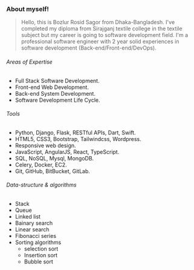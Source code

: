 ### About myself!

> Hello, this is Bozlur Rosid Sagor from Dhaka-Bangladesh. I've completed my diploma from Sirajganj textile college in the textile subject but my career is going to  software development field. I'm a professional software engineer with 2 year solid experiences in software development (Back-end/Front-end/DevOps).

###### Areas of Expertise
- Full Stack Software Development.
- Front-end Web Development.
- Back-end System Development.
- Software Development Life Cycle.

###### Tools
-  Python, Django, Flask, RESTful APIs, Dart, Swift.
-  HTML5, CSS3, Bootstrap, Tailwindcss, Wordpress.
-  Responsive web design.
-  JavaScript, AngularJS, React, TypeScript.
-  SQL, NoSQL, Mysql, MongoDB.
-  Celery, Docker, EC2.
-  Git, GitHub, BitBucket, GitLab.

###### Data-structure & algorithms
- Stack
- Queue
- Linked list
- Bainary search
- Linear search
- Fibonacci series
- Sorting algorithms
  - selection sort
  - Insertion sort
  - Bubble sort

<!--
**mbrsagor/mbrsagor** is a ✨ _special_ ✨ repository because its `README.md` (this file) appears on your GitHub profile.

Here are some ideas to get you started:

- 🔭 I’m currently working on ...
- 🌱 I’m currently learning ...
- 👯 I’m looking to collaborate on ...
- 🤔 I’m looking for help with ...
- 💬 Ask me about ...
- 📫 How to reach me: ...
- 😄 Pronouns: ...
- ⚡ Fun fact: ...
-->
